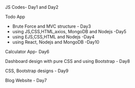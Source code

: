JS Codes- Day1 and Day2

Todo App
 - Brute Force and MVC structure - Day3
 - using JS,CSS,HTML,axios, MongoDB and Nodejs -Day5
 - using EJS,CSS,HTML and Nodejs -Day4
 - using React, Nodejs and MongoDB -Day10

Calculator App- Day6

Dashboard design with pure CSS and using Bootstrap - Day8 

CSS, Bootstrap designs - Day9

Blog Website - Day7